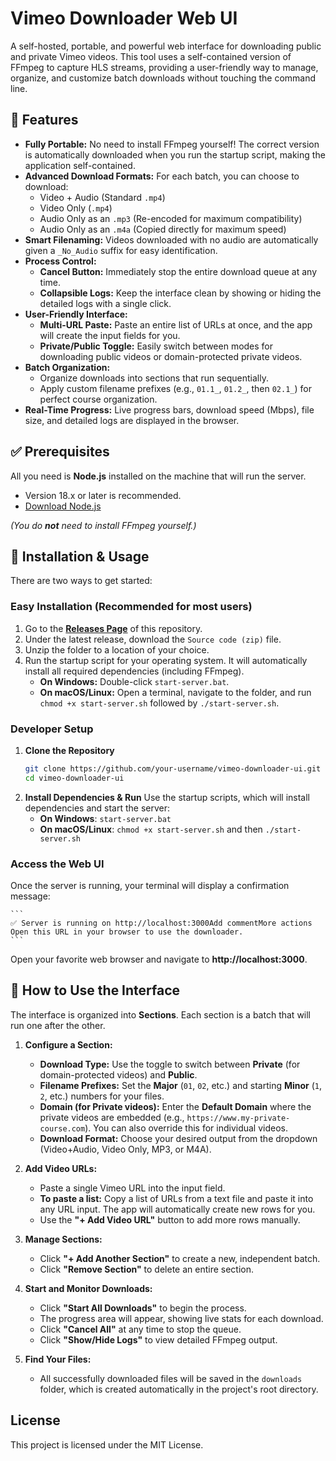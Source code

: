 # Vimeo Downloader Web UI

A self-hosted, portable, and powerful web interface for downloading public and private Vimeo videos. This tool uses a self-contained version of FFmpeg to capture HLS streams, providing a user-friendly way to manage, organize, and customize batch downloads without touching the command line.

## 🎉 Features

*   **Fully Portable:** No need to install FFmpeg yourself! The correct version is automatically downloaded when you run the startup script, making the application self-contained.
*   **Advanced Download Formats:** For each batch, you can choose to download:
    *   Video + Audio (Standard `.mp4`)
    *   Video Only (`.mp4`)
    *   Audio Only as an `.mp3` (Re-encoded for maximum compatibility)
    *   Audio Only as an `.m4a` (Copied directly for maximum speed)
*   **Smart Filenaming:** Videos downloaded with no audio are automatically given a `_No_Audio` suffix for easy identification.
*   **Process Control:**
    *   **Cancel Button:** Immediately stop the entire download queue at any time.
    *   **Collapsible Logs:** Keep the interface clean by showing or hiding the detailed logs with a single click.
*   **User-Friendly Interface:**
    *   **Multi-URL Paste:** Paste an entire list of URLs at once, and the app will create the input fields for you.
    *   **Private/Public Toggle:** Easily switch between modes for downloading public videos or domain-protected private videos.
*   **Batch Organization:**
    *   Organize downloads into sections that run sequentially.
    *   Apply custom filename prefixes (e.g., `01.1_`, `01.2_`, then `02.1_`) for perfect course organization.
*   **Real-Time Progress:** Live progress bars, download speed (Mbps), file size, and detailed logs are displayed in the browser.

## ✅ Prerequisites

All you need is **Node.js** installed on the machine that will run the server.
*   Version 18.x or later is recommended.
*   [Download Node.js](https://nodejs.org/)

*(You do **not** need to install FFmpeg yourself.)*

## 🚀 Installation & Usage

There are two ways to get started:

### Easy Installation (Recommended for most users)

1.  Go to the [**Releases Page**](https://github.com/your-username/vimeo-downloader-ui/releases) of this repository.
2.  Under the latest release, download the `Source code (zip)` file.
3.  Unzip the folder to a location of your choice.
4.  Run the startup script for your operating system. It will automatically install all required dependencies (including FFmpeg).
    *   **On Windows:** Double-click `start-server.bat`.
    *   **On macOS/Linux:** Open a terminal, navigate to the folder, and run `chmod +x start-server.sh` followed by `./start-server.sh`.

### Developer Setup

1.  **Clone the Repository**
    ```bash
    git clone https://github.com/your-username/vimeo-downloader-ui.git
    cd vimeo-downloader-ui
    ```
2.  **Install Dependencies & Run**
    Use the startup scripts, which will install dependencies and start the server:
    *   **On Windows**: `start-server.bat`
    *   **On macOS/Linux**: `chmod +x start-server.sh` and then `./start-server.sh`

### Access the Web UI

Once the server is running, your terminal will display a confirmation message:

    ```
    ✅ Server is running on http://localhost:3000Add commentMore actions
    Open this URL in your browser to use the downloader.
    ```
Open your favorite web browser and navigate to **http://localhost:3000**.

## 📖 How to Use the Interface

The interface is organized into **Sections**. Each section is a batch that will run one after the other.

1.  **Configure a Section:**
    *   **Download Type:** Use the toggle to switch between **Private** (for domain-protected videos) and **Public**.
    *   **Filename Prefixes:** Set the **Major** (`01`, `02`, etc.) and starting **Minor** (`1`, `2`, etc.) numbers for your files.
    *   **Domain (for Private videos):** Enter the **Default Domain** where the private videos are embedded (e.g., `https://www.my-private-course.com`). You can also override this for individual videos.
    *   **Download Format:** Choose your desired output from the dropdown (Video+Audio, Video Only, MP3, or M4A).

2.  **Add Video URLs:**
    *   Paste a single Vimeo URL into the input field.
    *   **To paste a list:** Copy a list of URLs from a text file and paste it into any URL input. The app will automatically create new rows for you.
    *   Use the **"+ Add Video URL"** button to add more rows manually.

3.  **Manage Sections:**
    *   Click **"+ Add Another Section"** to create a new, independent batch.
    *   Click **"Remove Section"** to delete an entire section.

4.  **Start and Monitor Downloads:**
    *   Click **"Start All Downloads"** to begin the process.
    *   The progress area will appear, showing live stats for each download.
    *   Click **"Cancel All"** at any time to stop the queue.
    *   Click **"Show/Hide Logs"** to view detailed FFmpeg output.

5.  **Find Your Files:**
    *   All successfully downloaded files will be saved in the `downloads` folder, which is created automatically in the project's root directory.

## License

This project is licensed under the MIT License.

